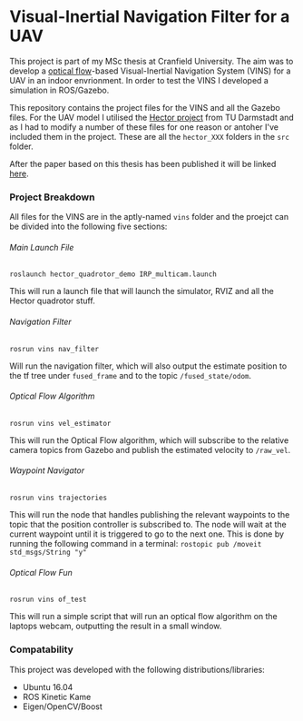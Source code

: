 # Visual-Inertial Navigation Filter for a UAV

This project is part of my MSc thesis at Cranfield University. The aim was to develop a [optical flow](https://en.wikipedia.org/wiki/Optical_flow)-based Visual-Inertial Navigation System (VINS) for a UAV in an indoor envrionment. In order to test the VINS I developed a simulation in ROS/Gazebo.

This repository contains the project files for the VINS and all the Gazebo files. For the UAV model I utilised the [Hector project](https://github.com/tu-darmstadt-ros-pkg/hector_quadrotor) from TU Darmstadt and as I had to modify a number of these files for one reason or antoher I've included them in the project. These are all the `hector_XXX` folders in the `src` folder.

After the paper based on this thesis has been published it will be linked [here]().


### Project Breakdown
All files for the VINS are in the aptly-named `vins` folder and the proejct can be divided into the following five sections:
###### Main Launch File
```
roslaunch hector_quadrotor_demo IRP_multicam.launch
```
This will run a launch file that will launch the simulator, RVIZ and all the Hector quadrotor stuff.

###### Navigation Filter
```
rosrun vins nav_filter
```
Will run the navigation filter, which will also output the estimate position to the tf tree under `fused_frame` and to the topic `/fused_state/odom`.

###### Optical Flow Algorithm
```
rosrun vins vel_estimator
```
This will run the Optical Flow algorithm, which will subscribe to the relative camera topics from Gazebo and publish the estimated velocity to `/raw_vel`.

###### Waypoint Navigator
```
rosrun vins trajectories
```
This will run the node that handles publishing the relevant waypoints to the topic that the position controller is subscribed to. The node will wait at the current waypoint until it is triggered to go to the next one. This is done by running the following command in a terminal: `rostopic pub /moveit std_msgs/String "y"`

###### Optical Flow Fun
```
rosrun vins of_test
```
This will run a simple script that will run an optical flow algorithm on the laptops webcam, outputting the result in a small window.

### Compatability
This project was developed with the following distributions/libraries:
- Ubuntu 16.04
- ROS Kinetic Kame
- Eigen/OpenCV/Boost

